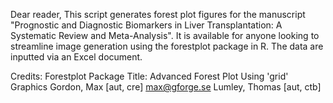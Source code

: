 Dear reader,
This script generates forest plot figures for the manuscript "Prognostic and Diagnostic Biomarkers in Liver Transplantation: A Systematic Review and Meta-Analysis".
It is available for anyone looking to streamline image generation using the forestplot package in R. The data are inputted via an Excel document.

Credits:
Forestplot Package
Title: Advanced Forest Plot Using 'grid' Graphics
Gordon, Max [aut, cre] <max@gforge.se>
Lumley, Thomas [aut, ctb]

